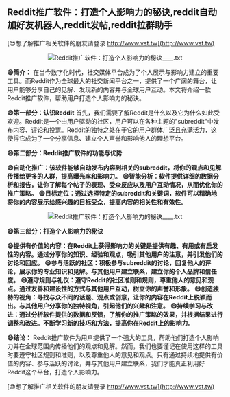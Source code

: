 ## **Reddit推广软件：打造个人影响力的秘诀,reddit自动加好友机器人,reddit发帖,reddit拉群助手**

[😍想了解推广相关软件的朋友请登录 http://www.vst.tw](http://www.vst.tw)

 <center><img src="https://vst.tw/MP4/tuiguang/png/4.png" alt="Reddit推广软件：打造个人影响力的秘诀____.txt"></center>

**😄简介：**
在当今数字化时代，社交媒体平台成为了个人展示与影响力建立的重要工具。而Reddit作为全球最大的社交新闻平台之一，提供了一个广阔的舞台，让用户能够分享自己的见解、发现新的内容并与全球用户互动。本文将介绍一款Reddit推广软件，帮助用户打造个人影响力的秘诀。

**😄第一部分：认识Reddit**
首先，我们需要了解Reddit是什么以及它为什么如此受欢迎。Reddit是一个由用户驱动的社区，用户可以在各种主题的"subreddit"中发布内容、评论和投票。Reddit的独特之处在于它的用户群体广泛且充满活力，这使得它成为了一个分享信息、建立个人声誉和影响他人的理想平台。

**😄第二部分：Reddit推广软件的功能与优势**

**😄自动化推广：该软件能够自动发布内容到相关的subreddit，将你的观点和见解传播给更多的人群，提高曝光率和影响力。**
**😄智能分析：软件提供详细的数据分析和报告，让你了解每个帖子的表现、受众反应以及用户互动情况，从而优化你的推广策略。**
**😄目标定位：通过选择特定的subreddit和关键词，软件可以精确地将你的内容展示给感兴趣的目标受众，提高内容的相关性和有效性。**

 <center><img src="https://vst.tw/MP4/tuiguang/png/1.png" alt="Reddit推广软件：打造个人影响力的秘诀____.txt"></center>

**😄第三部分：打造个人影响力的秘诀**

**😄提供有价值的内容：在Reddit上获得影响力的关键是提供有趣、有用或有启发性的内容。通过分享你的知识、经验和观点，吸引其他用户的注意，并引发他们的讨论和回应。**
**😄参与活跃的社区：积极参与subreddit的讨论，回复他人的评论，展示你的专业知识和见解。与其他用户建立联系，建立你的个人品牌和信任度。**
**😄遵守规则与礼仪：遵守Reddit的社区准则和规则，尊重他人的意见和观点。通过友善和建设性的方式与其他用户互动，树立你的声誉和形象。**
**😄创造独特的视角：寻找与众不同的话题、观点或创意，让你的内容在Reddit上脱颖而出。与其他用户分享你的独特视角，引起他们的兴趣和注意。**
**😄持续学习与改进：通过分析软件提供的数据和反馈，了解你的推广策略的效果，并根据结果进行调整和改进。不断学习新的技巧和方法，提高你在Reddit上的影响力。**

**😄结论：**
Reddit推广软件为用户提供了一个强大的工具，帮助他们打造个人影响力并在全球范围内传播他们的观点和见解。然而，我们也要谨记在使用这样的工具时要遵守社区规则和准则，以及尊重他人的意见和观点。只有通过持续地提供有价值的内容、参与活跃的讨论，并与其他用户建立联系，我们才能真正利用好Reddit这个平台，打造个人影响力。

[😍想了解推广相关软件的朋友请登录 http://www.vst.tw](http://www.vst.tw)



